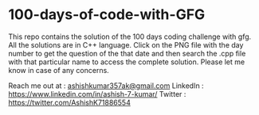 # 100-days-of-code-with-GFG
This repo contains the solution of the 100 days coding challenge with gfg.
All the solutions are in C++ language.
Click on the PNG file with the day number to get the question of the that date and then search the .cpp file with that particular name to access the complete solution.
Please let me know in case of any concerns.

Reach me out at : ashishkumar357ak@gmail.com
LinkedIn : https://www.linkedin.com/in/ashish-7-kumar/
Twitter : https://twitter.com/AshishK71886554
